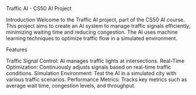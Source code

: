 Traffic AI - CS50 AI Project

Introduction
Welcome to the Traffic AI project, part of the CS50 AI course.
This project aims to create an AI system to manage traffic signals efficiently, minimizing waiting time and reducing congestion. 
The AI uses machine learning techniques to optimize traffic flow in a simulated environment.

Features

Traffic Signal Control: AI manages traffic lights at intersections.
Real-Time Optimization: Continuously adjusts signals based on real-time traffic conditions.
Simulation Environment: Test the AI in a simulated city with various traffic scenarios.
Performance Metrics: Tracks key metrics such as average wait time, congestion levels, and throughput.
